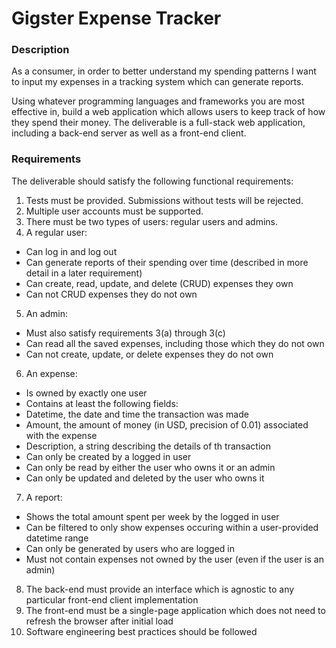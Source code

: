 # Gigster Expense Tracker

### Description

As a consumer, in order to better understand my spending patterns I want to input my expenses in a tracking system which can
generate reports.

Using whatever programming languages and frameworks you are most effective in, build a web application which allows users to keep track of how they spend their money. The deliverable is a full-stack web application, including a back-end server as well as a front-end client.

### Requirements
The deliverable should satisfy the following functional requirements:

1. Tests must be provided. Submissions without tests will be rejected.
2. Multiple user accounts must be supported.
3. There must be two types of users: regular users and admins.
4. A regular user:
- Can log in and log out
- Can generate reports of their spending over time (described in more detail in a later requirement)
- Can create, read, update, and delete (CRUD) expenses they own
- Can not CRUD expenses they do not own
5. An admin:
- Must also satisfy requirements 3(a) through 3(c)
- Can read all the saved expenses, including those which they do not own
- Can not create, update, or delete expenses they do not own
6. An expense:
- Is owned by exactly one user
- Contains at least the following fields:
- Datetime, the date and time the transaction was made
- Amount, the amount of money (in USD, precision of 0.01) associated with the expense
- Description, a string describing the details of th transaction
- Can only be created by a logged in user
- Can only be read by either the user who owns it or an admin
- Can only be updated and deleted by the user who owns it
7. A report:
- Shows the total amount spent per week by the logged in user
- Can be filtered to only show expenses occuring within a user-provided datetime range
- Can only be generated by users who are logged in
- Must not contain expenses not owned by the user (even if the user is an admin)
8. The back-end must provide an interface which is agnostic to any particular front-end client implementation
9. The front-end must be a single-page application which does not need to refresh the browser after initial load
10. Software engineering best practices should be followed
